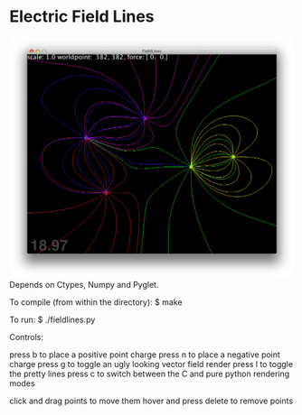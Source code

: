 Electric Field Lines
=====================

![Screenshot](pics/screenshot.png?raw=true)
Depends on Ctypes, Numpy and Pyglet.

To compile (from within the directory):
	$ make

To run:
	$ ./fieldlines.py

Controls:

press b to place a positive point charge
press n to place a negative point charge
press g to toggle an ugly looking vector field render
press l to toggle the pretty lines
press c to switch between the C and pure python rendering modes

click and drag points to move them
hover and press delete to remove points
